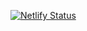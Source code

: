 [![Netlify Status](https://api.netlify.com/api/v1/badges/a897f81d-b60b-4a2b-9e73-0e0ebe550676/deploy-status)](https://app.netlify.com/projects/daily-news-blog/deploys)
